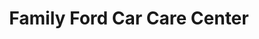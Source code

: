 ---
title: "Family Ford Car Care Center"
url: /netcong/family-ford-car-care-center/
shop: Autowerkstatt
---